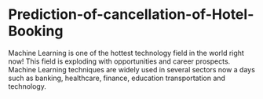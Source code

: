 # Prediction-of-cancellation-of-Hotel-Booking
Machine Learning is one of the hottest technology field in the world right now! This field is exploding with opportunities and career prospects. Machine Learning techniques are widely used in several sectors now a days such as banking, healthcare, finance, education transportation and technology.

